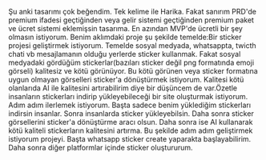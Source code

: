 Şu anki tasarımı çok beğendim. Tek kelime ile Harika. Fakat sanırım PRD'de premium ifadesi geçtiğinden veya gelir sistemi geçtiğinden premium paket ve ücret sistemi eklemişsin tasarıma. En azından MVP'de ücretli bir şey olmasın istiyorum. Benim aklımdaki proje şu şekilde temelde:Bir sticker projesi geliştirmek istiyorum. Temelde sosyal medyada, whatsappta, twicth chati vb mesajlamanın olduğu yerlerde sticker kullanmak. Fakat sosyal medyadaki gördüğüm stickerlar(bazıları sticker değil png formatında emoji görseli) kalitesiz ve kötü görünüyor. Bu kötü görünen veya sticker formatına uygun olmayan görselleri sticker'a dönüştürmek istiyorum. Kalitesi kötü olanlarıda AI ile kalitesini artırabilirim diye bir düşüncem de var.Özetle insanların stickerları indirip yükleyebileceği bir site oluşturmak istiyorum. Adım adım ilerlemek istiyorum. Başta sadece benim yüklediğim stickerları indirsin insanlar. Sonra insanlarda sticker yükleyebilsin. Daha sonra sticker görsellerini sticker'a dönüştürme aracı olsun. Daha sonra ise AI kullanarak kötü kaliteli stickerların kalitesini artırma. Bu şekilde adım adım geliştirmek istiyorum projeyi. Başta whatsapp sticker create yaparakta başlayabilirim. Daha sonra diğer platformlar içinde sticker oluştururum.
